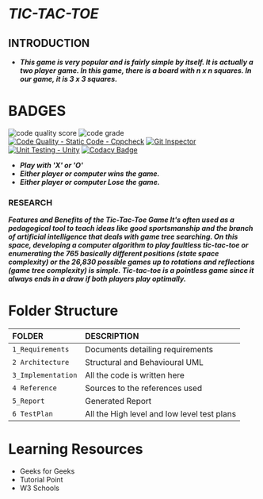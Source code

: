 
# ***TIC-TAC-TOE***
## INTRODUCTION
* ***This game is very popular and is fairly simple by itself. It is actually a two player game. In this game, there is a board with n x n squares. In our game, it is 3 x 3 squares.*** 
# BADGES
![code quality score](https://api.codiga.io/project/29985/score/svg)
![code grade](https://api.codiga.io/project/29985/status/svg)
[![Code Quality - Static Code - Cppcheck](https://github.com/katana7436/M1_Tictactoe_Game/actions/workflows/cppcheck.yml/badge.svg)](https://github.com/katana7436/M1_Tictactoe_Game/actions/workflows/cppcheck.yml)
[![Git Inspector](https://github.com/katana7436/M1_Tictactoe_Game/actions/workflows/Git_inspector.yml/badge.svg)](https://github.com/katana7436/M1_Tictactoe_Game/actions/workflows/Git_inspector.yml)
[![Unit Testing - Unity](https://github.com/katana7436/M1_Tictactoe_Game/actions/workflows/unity.yml/badge.svg)](https://github.com/katana7436/M1_Tictactoe_Game/actions/workflows/unity.yml)
[![Codacy Badge](https://app.codacy.com/project/badge/Grade/5ddf8efdd4f6407ead5bb799a8c2ab90)](https://www.codacy.com/gh/katana7436/M1_TicTacToe_GAME/dashboard?utm_source=github.com&amp;utm_medium=referral&amp;utm_content=katana7436/M1_TicTacToe_GAME&amp;utm_campaign=Badge_Grade)

* ***Play with 'X' or 'O'***
* ***Either player or computer wins the game.***
* ***Either player or computer Lose the game.***
### RESEARCH
***Features and Benefits of the Tic-Tac-Toe Game It's often used as a pedagogical tool to teach ideas like good sportsmanship and the branch of artificial intelligence that deals with game tree searching. On this space, developing a computer algorithm to play faultless tic-tac-toe or enumerating the 765 basically different positions (state space complexity) or the 26,830 possible games up to rotations and reflections (game tree complexity) is simple. Tic-tac-toe is a pointless game since it always ends in a draw if both players play optimally.***
# Folder Structure
|FOLDER|DESCRIPTION|
|:-----|:----------|
|`1_Requirements`|Documents detailing requirements|
|`2 Architecture`|Structural and Behavioural UML|
|`3_Implementation`|All the code is written here|
|`4 Reference`|Sources to the references used|
|`5_Report`|Generated Report|
|`6 TestPlan`|All the High level and low level test plans|
# Learning Resources
* Geeks for Geeks
* Tutorial Point
* W3 Schools
